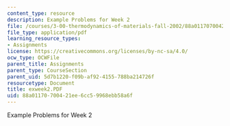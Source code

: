 ```yaml
---
content_type: resource
description: Example Problems for Week 2
file: /courses/3-00-thermodynamics-of-materials-fall-2002/88a01170700421ee6cc59968ebb58a6f_exweek2.PDF
file_type: application/pdf
learning_resource_types:
- Assignments
license: https://creativecommons.org/licenses/by-nc-sa/4.0/
ocw_type: OCWFile
parent_title: Assignments
parent_type: CourseSection
parent_uid: 5d7b1220-f09b-af92-4155-788ba214726f
resourcetype: Document
title: exweek2.PDF
uid: 88a01170-7004-21ee-6cc5-9968ebb58a6f
---
```

Example Problems for Week 2